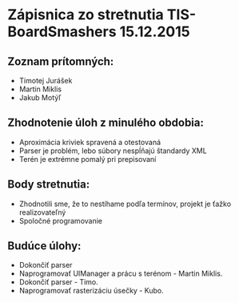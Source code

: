 # Zápisnica zo stretnutia TIS-BoardSmashers 15.12.2015
## Zoznam prítomných:
* Timotej Jurášek
* Martin Miklis
* Jakub Motýľ

## Zhodnotenie úloh z minulého obdobia:
* Aproximácia kriviek spravená a otestovaná
* Parser je problém, lebo súbory nespĺňajú štandardy XML
* Terén je extrémne pomalý pri prepisovaní

## Body stretnutia:
* Zhodnotili sme, že to nestíhame podľa termínov, projekt je ťažko realizovateľný
* Spoločné programovanie

## Budúce úlohy:
* Dokončiť parser
* Naprogramovať UIManager a prácu s terénom - Martin Miklis.
* Dokončiť parser - Timo.
* Naprogramovať rasterizáciu úsečky - Kubo.
